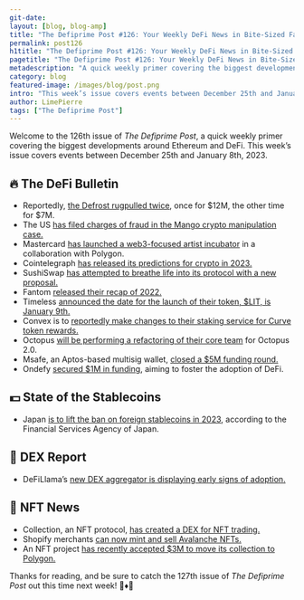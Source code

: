 ```yaml
---
git-date:
layout: [blog, blog-amp]
title: "The Defiprime Post #126: Your Weekly DeFi News in Bite-Sized Fashion"
permalink: post126
h1title: "The Defiprime Post #126: Your Weekly DeFi News in Bite-Sized Fashion"
pagetitle: "The Defiprime Post #126: Your Weekly DeFi News in Bite-Sized Fashion"
metadescription: "A quick weekly primer covering the biggest developments around Ethereum and DeFi. This week’s issue covers events between December 25th and January 8th, 2023"
category: blog
featured-image: /images/blog/post.png
intro: "This week’s issue covers events between December 25th and January 8th, 2023"
author: LimePierre
tags: ["The Defiprime Post"]
---
```


Welcome to the 126th issue of _The Defiprime Post_, a quick weekly primer covering the biggest developments around Ethereum and DeFi. This week’s issue covers events between December 25th and January 8th, 2023.


## 🔥 The DeFi Bulletin

* Reportedly, [the Defrost rugpulled twice](https://medium.com/@DeFiYieldSec/exclusive-the-defrost-team-rugpulled-12m-7m-999b24c13f47), once for $12M, the other time for $7M. 
* The US [has filed charges of fraud in the Mango crypto manipulation case.](https://www.reuters.com/legal/us-charges-accused-mango-crypto-manipulator-with-fraud-2022-12-27/)
* Mastercard [has launched a web3-focused artist incubator](https://techcrunch.com/2023/01/06/mastercard-launches-web3-focused-artist-incubator-with-polygon/) in a collaboration with Polygon.
* Cointelegraph [has released its predictions for crypto in 2023.](https://cointelegraph.com/news/10-predictions-for-crypto-in-2023)
* SushiSwap [has attempted to breathe life into its protocol with a new proposal.](https://www.theblock.co/post/198569/sushiswap-tries-to-breathe-life-back-into-protocol-with-new-tokenomics-proposal)
* Fantom [released their recap of 2022. ](https://fantom.foundation/blog/fantom-2022-recap/)
* Timeless [announced the date for the launch of their token, $LIT, is January 9th. ](https://blog.timelessfi.com/posts/token-launch/)
* Convex is to [reportedly make changes to their staking service for Curve token rewards.](https://www.coindesk.com/tech/2023/01/04/defi-tool-convex-to-make-changes-to-staking-service-for-curve-token-rewards/)
* Octopus [will be performing a refactoring of their core team](https://medium.com/oct-network/core-team-refactoring-for-octopus-2-0-a51ff7911832) for Octopus 2.0.
* Msafe, an Aptos-based multisig wallet, [closed a $5M funding round.](http://www.theblock.co/post/199359/aptos-based-multisig-wallet-msafe-raises-5-million-led-by-jump-capital)
* Ondefy [secured $1M in funding](https://medium.com/@ondefy/ondefy-raises-1m-in-seed-a-round-to-foster-defi-adoption-d0d97cf1c3e1), aiming to foster the adoption of DeFi.


## 💵 State of the Stablecoins

* Japan [is to lift the ban on foreign stablecoins in 2023](https://cointelegraph.com/news/japan-to-lift-the-ban-on-foreign-stablecoins-like-usdt-in-2023-report), according to the Financial Services Agency of Japan.


## 💱 DEX Report

* DeFiLlama’s [new DEX aggregator is displaying early signs of adoption.](https://www.theblock.co/post/199268/defillamas-new-dex-aggregator-passes-metamask-and-coinbase-volume-over-past-24-hours)


## 💎 NFT News

* Collection, an NFT protocol, [has created a DEX for NFT trading.](https://www.theblock.co/post/199406/nft-protocol-collection-creates-dex-for-instant-nft-trading-exclusive)
* Shopify merchants [can now mint and sell Avalanche NFTs.](https://www.coindesk.com/web3/2023/01/05/shopify-merchants-can-now-design-mint-and-sell-avalanche-nfts/)
* An NFT project [has recently accepted $3M to move its collection to Polygon.](https://cointelegraph.com/news/nft-project-accepted-3m-to-move-its-collection-to-polygon?utm_source=Telegram&utm_medium=social)

Thanks for reading, and be sure to catch the 127th issue of _The Defiprime Post_ out this time next week! 👋♦️👋